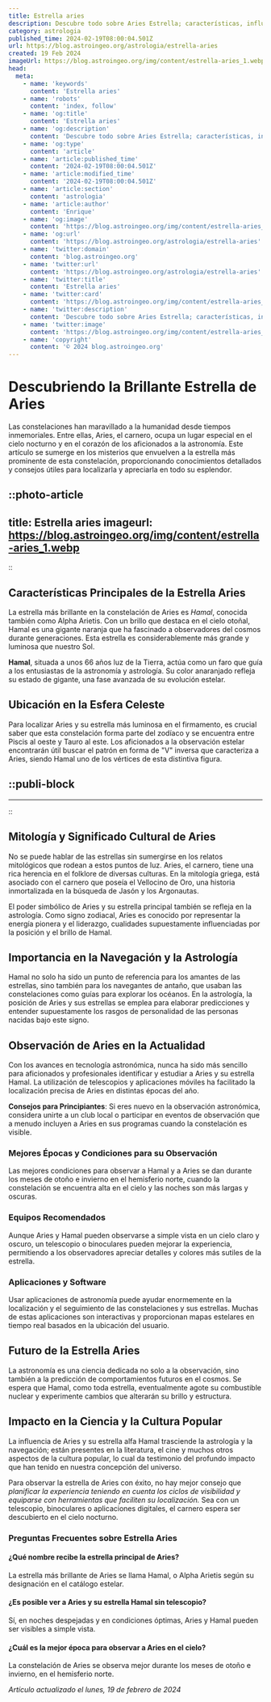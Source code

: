```yaml
---
title: Estrella aries
description: Descubre todo sobre Aries Estrella; características, influencia astral y cómo define tu personalidad. ¡Ilumina tu destino con la astrología!
category: astrologia
published_time: 2024-02-19T08:00:04.501Z
url: https://blog.astroingeo.org/astrologia/estrella-aries
created: 19 Feb 2024
imageUrl: https://blog.astroingeo.org/img/content/estrella-aries_1.webp
head:
  meta:
    - name: 'keywords'
      content: 'Estrella aries'
    - name: 'robots'
      content: 'index, follow'
    - name: 'og:title'
      content: 'Estrella aries'
    - name: 'og:description'
      content: 'Descubre todo sobre Aries Estrella; características, influencia astral y cómo define tu personalidad. ¡Ilumina tu destino con la astrología!'
    - name: 'og:type'
      content: 'article'
    - name: 'article:published_time'
      content: '2024-02-19T08:00:04.501Z'
    - name: 'article:modified_time'
      content: '2024-02-19T08:00:04.501Z'
    - name: 'article:section'
      content: 'astrologia'
    - name: 'article:author'
      content: 'Enrique'
    - name: 'og:image'
      content: 'https://blog.astroingeo.org/img/content/estrella-aries_1.webp'
    - name: 'og:url'
      content: 'https://blog.astroingeo.org/astrologia/estrella-aries'
    - name: 'twitter:domain'
      content: 'blog.astroingeo.org'
    - name: 'twitter:url'
      content: 'https://blog.astroingeo.org/astrologia/estrella-aries'
    - name: 'twitter:title'
      content: 'Estrella aries'
    - name: 'twitter:card'
      content: 'https://blog.astroingeo.org/img/content/estrella-aries_1.webp'
    - name: 'twitter:description'
      content: 'Descubre todo sobre Aries Estrella; características, influencia astral y cómo define tu personalidad. ¡Ilumina tu destino con la astrología!'
    - name: 'twitter:image'
      content: 'https://blog.astroingeo.org/img/content/estrella-aries_1.webp'
    - name: 'copyright'
      content: '© 2024 blog.astroingeo.org'
---
```

# Descubriendo la Brillante Estrella de Aries

Las constelaciones han maravillado a la humanidad desde tiempos inmemoriales. Entre ellas, Aries, el carnero, ocupa un lugar especial en el cielo nocturno y en el corazón de los aficionados a la astronomía. Este artículo se sumerge en los misterios que envuelven a la estrella más prominente de esta constelación, proporcionando conocimientos detallados y consejos útiles para localizarla y apreciarla en todo su esplendor.


::photo-article
---
title: Estrella aries
imageurl: https://blog.astroingeo.org/img/content/estrella-aries_1.webp
---
::


## Características Principales de la Estrella Aries

La estrella más brillante en la constelación de Aries es *Hamal*, conocida también como Alpha Arietis. Con un brillo que destaca en el cielo otoñal, Hamal es una gigante naranja que ha fascinado a observadores del cosmos durante generaciones. Esta estrella es considerablemente más grande y luminosa que nuestro Sol.

**Hamal**, situada a unos 66 años luz de la Tierra, actúa como un faro que guía a los entusiastas de la astronomía y astrología. Su color anaranjado refleja su estado de gigante, una fase avanzada de su evolución estelar.

## Ubicación en la Esfera Celeste

Para localizar Aries y su estrella más luminosa en el firmamento, es crucial saber que esta constelación forma parte del zodíaco y se encuentra entre Piscis al oeste y Tauro al este. Los aficionados a la observación estelar encontrarán útil buscar el patrón en forma de "V" inversa que caracteriza a Aries, siendo Hamal uno de los vértices de esta distintiva figura.


  ::publi-block
  ---
  ---
  ::
  
  
## Mitología y Significado Cultural de Aries

No se puede hablar de las estrellas sin sumergirse en los relatos mitológicos que rodean a estos puntos de luz. Aries, el carnero, tiene una rica herencia en el folklore de diversas culturas. En la mitología griega, está asociado con el carnero que poseía el Vellocino de Oro, una historia inmortalizada en la búsqueda de Jasón y los Argonautas.

El poder simbólico de Aries y su estrella principal también se refleja en la astrología. Como signo zodiacal, Aries es conocido por representar la energía pionera y el liderazgo, cualidades supuestamente influenciadas por la posición y el brillo de Hamal.

## Importancia en la Navegación y la Astrología

Hamal no solo ha sido un punto de referencia para los amantes de las estrellas, sino también para los navegantes de antaño, que usaban las constelaciones como guías para explorar los océanos. En la astrología, la posición de Aries y sus estrellas se emplea para elaborar predicciones y entender supuestamente los rasgos de personalidad de las personas nacidas bajo este signo.

## Observación de Aries en la Actualidad

Con los avances en tecnología astronómica, nunca ha sido más sencillo para aficionados y profesionales identificar y estudiar a Aries y su estrella Hamal. La utilización de telescopios y aplicaciones móviles ha facilitado la localización precisa de Aries en distintas épocas del año.

**Consejos para Principiantes**: Si eres nuevo en la observación astronómica, considera unirte a un club local o participar en eventos de observación que a menudo incluyen a Aries en sus programas cuando la constelación es visible.

### Mejores Épocas y Condiciones para su Observación

Las mejores condiciones para observar a Hamal y a Aries se dan durante los meses de otoño e invierno en el hemisferio norte, cuando la constelación se encuentra alta en el cielo y las noches son más largas y oscuras.

### Equipos Recomendados

Aunque Aries y Hamal pueden observarse a simple vista en un cielo claro y oscuro, un telescopio o binoculares pueden mejorar la experiencia, permitiendo a los observadores apreciar detalles y colores más sutiles de la estrella.

### Aplicaciones y Software

Usar aplicaciones de astronomía puede ayudar enormemente en la localización y el seguimiento de las constelaciones y sus estrellas. Muchas de estas aplicaciones son interactivas y proporcionan mapas estelares en tiempo real basados en la ubicación del usuario.

## Futuro de la Estrella Aries

La astronomía es una ciencia dedicada no solo a la observación, sino también a la predicción de comportamientos futuros en el cosmos. Se espera que Hamal, como toda estrella, eventualmente agote su combustible nuclear y experimente cambios que alterarán su brillo y estructura.

## Impacto en la Ciencia y la Cultura Popular

La influencia de Aries y su estrella alfa Hamal trasciende la astrología y la navegación; están presentes en la literatura, el cine y muchos otros aspectos de la cultura popular, lo cual da testimonio del profundo impacto que han tenido en nuestra concepción del universo.

Para observar la estrella de Aries con éxito, no hay mejor consejo que *planificar la experiencia teniendo en cuenta los ciclos de visibilidad y equiparse con herramientas que faciliten su localización.* Sea con un telescopio, binoculares o aplicaciones digitales, el carnero espera ser descubierto en el cielo nocturno.

### Preguntas Frecuentes sobre Estrella Aries

#### ¿Qué nombre recibe la estrella principal de Aries?
La estrella más brillante de Aries se llama Hamal, o Alpha Arietis según su designación en el catálogo estelar.

#### ¿Es posible ver a Aries y su estrella Hamal sin telescopio?
Sí, en noches despejadas y en condiciones óptimas, Aries y Hamal pueden ser visibles a simple vista.

#### ¿Cuál es la mejor época para observar a Aries en el cielo?
La constelación de Aries se observa mejor durante los meses de otoño e invierno, en el hemisferio norte.

_Artículo actualizado el lunes, 19 de febrero de 2024_